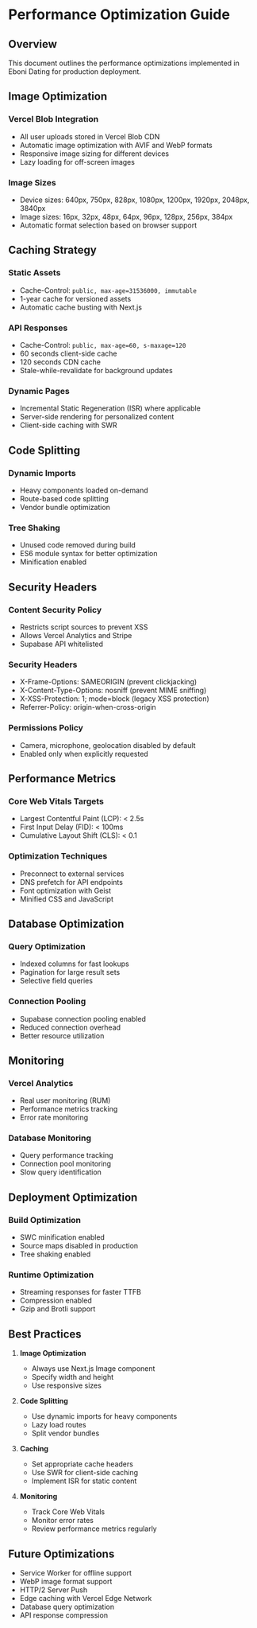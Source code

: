 # Performance Optimization Guide

## Overview
This document outlines the performance optimizations implemented in Eboni Dating for production deployment.

## Image Optimization

### Vercel Blob Integration
- All user uploads stored in Vercel Blob CDN
- Automatic image optimization with AVIF and WebP formats
- Responsive image sizing for different devices
- Lazy loading for off-screen images

### Image Sizes
- Device sizes: 640px, 750px, 828px, 1080px, 1200px, 1920px, 2048px, 3840px
- Image sizes: 16px, 32px, 48px, 64px, 96px, 128px, 256px, 384px
- Automatic format selection based on browser support

## Caching Strategy

### Static Assets
- Cache-Control: `public, max-age=31536000, immutable`
- 1-year cache for versioned assets
- Automatic cache busting with Next.js

### API Responses
- Cache-Control: `public, max-age=60, s-maxage=120`
- 60 seconds client-side cache
- 120 seconds CDN cache
- Stale-while-revalidate for background updates

### Dynamic Pages
- Incremental Static Regeneration (ISR) where applicable
- Server-side rendering for personalized content
- Client-side caching with SWR

## Code Splitting

### Dynamic Imports
- Heavy components loaded on-demand
- Route-based code splitting
- Vendor bundle optimization

### Tree Shaking
- Unused code removed during build
- ES6 module syntax for better optimization
- Minification enabled

## Security Headers

### Content Security Policy
- Restricts script sources to prevent XSS
- Allows Vercel Analytics and Stripe
- Supabase API whitelisted

### Security Headers
- X-Frame-Options: SAMEORIGIN (prevent clickjacking)
- X-Content-Type-Options: nosniff (prevent MIME sniffing)
- X-XSS-Protection: 1; mode=block (legacy XSS protection)
- Referrer-Policy: origin-when-cross-origin

### Permissions Policy
- Camera, microphone, geolocation disabled by default
- Enabled only when explicitly requested

## Performance Metrics

### Core Web Vitals Targets
- Largest Contentful Paint (LCP): < 2.5s
- First Input Delay (FID): < 100ms
- Cumulative Layout Shift (CLS): < 0.1

### Optimization Techniques
- Preconnect to external services
- DNS prefetch for API endpoints
- Font optimization with Geist
- Minified CSS and JavaScript

## Database Optimization

### Query Optimization
- Indexed columns for fast lookups
- Pagination for large result sets
- Selective field queries

### Connection Pooling
- Supabase connection pooling enabled
- Reduced connection overhead
- Better resource utilization

## Monitoring

### Vercel Analytics
- Real user monitoring (RUM)
- Performance metrics tracking
- Error rate monitoring

### Database Monitoring
- Query performance tracking
- Connection pool monitoring
- Slow query identification

## Deployment Optimization

### Build Optimization
- SWC minification enabled
- Source maps disabled in production
- Tree shaking enabled

### Runtime Optimization
- Streaming responses for faster TTFB
- Compression enabled
- Gzip and Brotli support

## Best Practices

1. **Image Optimization**
   - Always use Next.js Image component
   - Specify width and height
   - Use responsive sizes

2. **Code Splitting**
   - Use dynamic imports for heavy components
   - Lazy load routes
   - Split vendor bundles

3. **Caching**
   - Set appropriate cache headers
   - Use SWR for client-side caching
   - Implement ISR for static content

4. **Monitoring**
   - Track Core Web Vitals
   - Monitor error rates
   - Review performance metrics regularly

## Future Optimizations

- Service Worker for offline support
- WebP image format support
- HTTP/2 Server Push
- Edge caching with Vercel Edge Network
- Database query optimization
- API response compression
